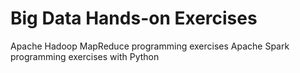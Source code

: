 # Big Data Hands-on Exercises
Apache Hadoop MapReduce programming exercises
Apache Spark programming exercises with Python
